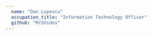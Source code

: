 ```yaml
---
  name: "Dan Lupescu"
  occupation_title: "Information Technology Officer"
  github: "MrShides"
---
```

